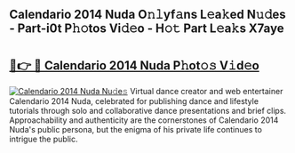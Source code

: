 ## Calendario 2014 Nuda O𝚗𝚕yf𝚊ns L𝚎a𝚔ed N𝚞𝚍es - Part-i0t P𝚑𝚘tos Vi𝚍𝚎o - H𝚘𝚝 Part L𝚎a𝚔s X7aye

# <h2><a href="http://kf57xn.oniu.top/?m=Calendario+2014+Nuda">🔗👉 🔴 Calendario 2014 Nuda P𝚑ot𝚘𝚜 V𝚒d𝚎o</a></h2>

[![Calendario 2014 Nuda Nu𝚍e𝚜](https://i.imgur.com/0qMVB7G.gif)](http://kf57xn.oniu.top/?m=Calendario+2014+Nuda)
Virtual dance creator and web entertainer Calendario 2014 Nuda, celebrated for publishing dance and lifestyle tutorials through solo and collaborative dance presentations and brief clips. Approachability and authenticity are the cornerstones of Calendario 2014 Nuda's public persona, but the enigma of his private life continues to intrigue the public.  
